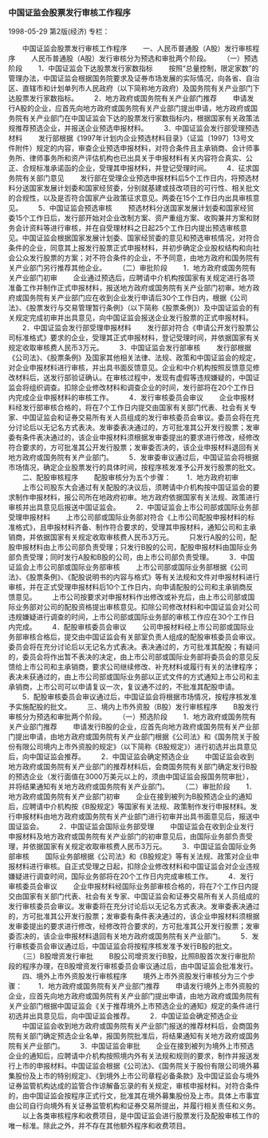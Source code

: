 ### 中国证监会股票发行审核工作程序

1998-05-29
第2版(经济)
专栏：

　　中国证监会股票发行审核工作程序
　　一、人民币普通股（A股）发行审核程序
　　人民币普通股（A股）发行审核分为预选和审批两个阶段。
　　（一）预选阶段
　　1．中国证监会下达股票发行家数指标
　　按照“总量控制，限定家数”的管理办法，中国证监会根据国务院要求及证券市场发展的实际情况，向各省、自治区、直辖市和计划单列市人民政府（以下简称地方政府）及国务院有关产业部门下达股票发行家数指标。
　　2．地方政府或国务院有关产业部门推荐
　　申请发行A股的企业，应首先向地方政府或国务院有关产业部门提出申请，地方政府或国务院有关产业部门在中国证监会下达的股票发行家数指标内，根据国家有关政策法规推荐预选企业，并报送企业预选申报材料。
　　3．中国证监会发行部受理预选材料
　　发行部根据《1997年计划内企业预选材料目录》（证监〔1997〕13号文件附件）规定的内容，审查企业预选申报材料，对符合条件且主承销商、会计师事务所、律师事务所和资产评估机构也已出具关于申报材料有关内容符合真实、公正、合规标准承诺函的企业，受理其申报材料，并登记受理时间。
　　4．征求国务院有关部门意见
　　发行部在受理企业预选申报材料后5个工作日内，将预选材料分送国家发展计划委和国家经贸委，分别就基建或技改项目的可行性、相关批文的合规性，以及是否符合国家产业政策征求意见。两委在15个工作日内出具审核意见。
　　5．中国证监会预选审核
　　预选材料分送国家发展计划委和国家经贸委15个工作日后，发行部开始对企业改制方案、资产重组方案、收购兼并方案和财务会计资料等进行审核，并在自受理材料之日起25个工作日内提出预选审核意见。中国证监会根据国家发展计划委、国家经贸委的意见和预选审核情况，对符合条件的企业，同意其上报发行股票正式申报材料，并初步确定企业股权结构和向社会公众发行股票的方案；对不符合条件的企业，不予同意，由地方政府和国务院有关产业部门另行推荐其他企业。
　　（二）审批阶段
　　1．地方政府或国务院有关产业部门初审
　　企业通过预选后，应聘请中介机构按国家有关规定进行各项准备工作并制作正式申报材料，报送地方政府或国务院有关产业部门初审。地方政府或国务院有关产业部门应在收到企业发行申请后30个工作日内，根据《公司法》、《股票发行与交易管理暂行条例》（以下简称《股票条例》）及中国证监会的有关规定完成初审并出具意见，向中国证监会报送企业发行股票的正式申报材料。
　　2．中国证监会发行部受理申报材料
　　发行部对符合《申请公开发行股票公司标准格式》要求的企业，受理其正式申报材料，登记受理时间，并依据国家有关规定收取审核费人民币3万元。
　　3．中国证监会发行部审核
　　发行部根据《公司法》、《股票条例》及国家其他相关法律、法规、政策和中国证监会的规定，对企业申报材料进行审核，并出具书面反馈意见。企业和中介机构按照反馈意见修改材料后，送发行部验证确认。在审核过程中，发现有虚假等违规嫌疑的，中国证监会将组织调查。扣除企业修改材料和调查企业的时间，发行部将在20个工作日内完成企业申报材料的审核工作。
　　4．发行审核委员会审议
　　企业申报材料经发行部审核合格的，将在7个工作日内提交由国家有关部门代表、社会有关专家、中国证监会和证券交易所有关人员组成的发行审核委员会审议。委员会将在充分讨论后以无记名方式表决。发审委表决通过的，方可批准其公开发行股票；发审委有条件表决通过的，该企业申报材料须根据发审委提出的要求进行修改，经修改符合要求的，方可批准其公开发行股票；发审委否决的，该企业申报材料退回有关地方政府或国务院有关产业部门。
　　5．发审委审议通过后，中国证监会将根据市场情况，确定企业股票发行的具体时间，按程序核发准予公开发行股票的批文。
　　二、配股审核程序
　　配股审核分为五个步骤：
　　1．地方政府初审
　　上市公司股东大会通过有关配股的决议后，须聘请中介机构按中国证监会的要求制作申报材料，报公司所在地政府初审。地方政府依据国家有关法规、政策进行审核并出具意见后报送中国证监会。
　　2．中国证监会上市公司部或国际业务部受理申报材料
　　上市公司部或国际业务部对符合《上市公司配股申报材料的标准格式》，且申报材料齐备、制作符合要求的，受理其申报材料，通知公司和主承销商，并依据国家有关规定收取审核费人民币3万元。
　　只发行A股的公司，配股申报材料由上市公司部负责受理；只发行B股的公司，配股申报材料由国际业务部负责受理；同时发行A股和B股的公司，由上市公司部负责受理。
　　3．中国证监会上市公司部或国际业务部审核
　　上市公司部或国际业务部根据《公司法》、《股票条例》、《配股说明书的内容与格式》等有关法规和文件对申报材料进行审核，并在正式受理申报材料后10个工作日内，向申请配股的公司和主承销商反馈意见。
　　上市公司按要求对申报材料作出修改或补充后，由上市公司部或国际业务部对公司的配股资格提出审核意见。扣除公司修改材料和中国证监会对公司违规嫌疑进行调查的时间，上市公司部或国际业务部的审核工作应在30个工作日内完成。
　　4．配股审核委员会审议
　　公司申报材料经上市公司部或国际业务部审核合格后，提交由中国证监会有关部室负责人组成的配股审核委员会审议。委员会将在充分讨论后以无记名方式表决。表决通过的，方可批准其配股；有疑问的，委员会将作出暂不表决的决定，由上市公司部或国际业务部将委员会的意见反馈给上市公司和主承销商，要求公司继续修改、补充材料或履行有关的法律程序；表决未获通过的，由上市公司部或国际业务部以正式文件的方式通知上市公司和主承销商，上市公司可以申请复议一次，复议通不过的，不批准其配股申请。
　　5．配股审核委员会审议通过后，中国证监会将根据市场情况，按程序核发准予实施配股的批文。
　　三、境内上市外资股（B股）发行审核程序
　　B股发行审核分为预选和审批两个阶段。
　　（一）预选阶段
　　1．地方政府或国务院有关产业部门推荐
　　申请发行B股的企业，应首先向地方政府或国务院有关产业部门提出申请，由地方政府或国务院有关产业部门根据《公司法》和《国务院关于股份有限公司境内上市外资股的规定》（以下简称《B股规定》）进行初选并出具意见后，向中国证监会推荐。
　　2．中国证监会确定预选企业
　　中国证监会收到地方政府或国务院有关产业部门的推荐材料后，会商国务院有关部门确定发行B股的预选企业（发行面值在3000万美元以上的，须由中国证监会报国务院审批），并将结果通知有关地方政府或国务院有关产业部门。
　　（二）审批阶段
　　1．地方政府或国务院有关产业部门初审
　　企业在接到被列为B股预选企业的通知后，应聘请中介机构按《B股规定》等国家有关法规、政策制作发行申报材料。发行申报材料由地方政府或国务院有关产业部门进行初审并出具书面意见后，报送中国证监会。
　　2．中国证监会国际业务部受理
　　中国证监会在收到企业发行申报材料及地方政府或国务院有关产业部门的初审意见后，由国际业务部负责受理，并依据国家有关规定收取审核费人民币3万元。
　　3．中国证监会国际业务部审核
　　国际业务部根据《公司法》和《B股规定》等有关法规、政策对企业申报材料进行审核。自正式受理之日起，扣除企业修改材料和中国证监会对企业违规嫌疑进行调查时间，国际业务部将在20个工作日内完成审核工作。
　　4．发行审核委员会审议
　　企业申报材料经国际业务部审核合格的，将在7个工作日内提交由国家有关部门代表、社会有关专家、中国证监会和证券交易所有关人员组成的发行审核委员会审议。发审委将在充分讨论后以无记名方式表决。发审委表决通过的，方可批准其公开发行股票；发审委有条件表决通过的，该企业申报材料须根据发审委提出的要求进行修改，经修改符合要求的，方可批准其公开发行股票；发审委否决的，该企业申报材料退回有关地方政府或国务院有关产业部门。
　　5．发行审核委员会审议通过后，中国证监会将按程序核发准予发行B股的批文。
　　（三）B股增资发行审批
　　B股公司增资发行B股，比照B股首次发行审批阶段的程序办理，在B股增资发行审核委员会审议通过后，由中国证监会批准发行。
　　四、境外上市外资股发行审核程序
　　境外上市外资股发行审核分为三个步骤：
　　1．地方政府或国务院有关产业部门推荐
　　申请发行境外上市外资股的企业，应首先向地方政府或国务院有关产业部门提出申请，由地方政府或国务院有关产业部门根据中国证监会《关于推荐境外上市预选企业的通知》规定的条件进行初选并出具意见后，向中国证监会推荐。
　　2．中国证监会确定预选企业
　　中国证监会收到地方政府或国务院有关产业部门报送的推荐材料后，会商国务院有关部门确定预选企业名单，报国务院批准后，将结果通知有关地方政府或国务院有关产业部门。
　　3．中国证监会审批
　　企业在接到被列为境外上市预选企业的通知后，应聘请中介机构按照境内外有关法规和规则的要求，制作并报送发行上市的申报材料。中国证监会根据《公司法》、《国务院关于股份有限公司境外募集股份及上市的特别规定》、《到境外上市公司章程必备条款》及中国证监会与境外证券监管机构达成的监管合作谅解备忘录的有关规定，审核申报材料。对符合条件的，由中国证监会按程序正式行文，批准其在境外募集股份及上市。具体上市事宜由公司自行向境外有关证券监管机构和证券交易所提出，并履行相关责任和义务。
　　以上各类审核程序和收费项目，是中国证监会进行股票发行及配股审核工作的唯一标准。除此之外，并不存在其他额外程序和收费项目。
